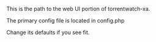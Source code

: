 This is the path to the web UI portion of torrentwatch-xa.

The primary config file is located in config.php

Change its defaults if you see fit.
